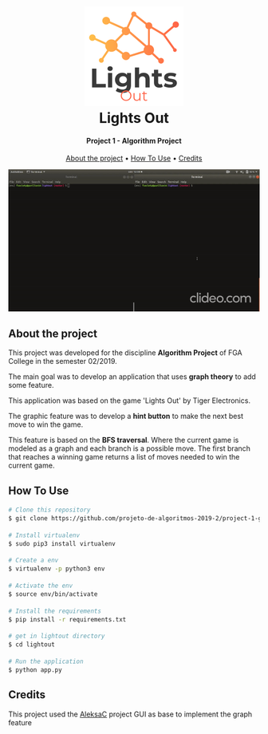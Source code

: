 
<h1 align="center">
  <br>
  <a href="lightout/static/logo.png"><img src="lightout/static/logo.png" alt="Lights Out" width="200"></a>
  <br>
  Lights Out
  <br>
</h1>

<h4 align="center"> Project 1 - Algorithm Project</h4>

<p align="center">
  <a href="#about-the-project">About the project</a> •
  <a href="#how-to-use">How To Use</a> •
  <a href="#credits">Credits</a>
</p>

<p align="center">
  <img src="lightout/static/lightsout.gif">
</p>


## About the project

This project was developed for the discipline **Algorithm Project** of FGA 
College in the semester 02/2019.

The main goal was to develop an application that uses **graph theory** to 
add some feature.

This application was based on the game 'Lights Out' by Tiger Electronics.

The graphic feature was to develop a **hint button** to make the next best 
move to win the game.

This feature is based on the **BFS traversal**. Where the current game is 
modeled as a graph and each branch is a possible move. The first branch that 
reaches a winning game returns a list of moves needed to win the current game.

## How To Use

  ```bash
  # Clone this repository
  $ git clone https://github.com/projeto-de-algoritmos-2019-2/project-1-graphs/

  # Install virtualenv
  $ sudo pip3 install virtualenv 

  # Create a env
  $ virtualenv -p python3 env

  # Activate the env
  $ source env/bin/activate

  # Install the requirements
  $ pip install -r requirements.txt

  # get in lightout directory
  $ cd lightout

  # Run the application
  $ python app.py
  ```

## Credits

This project used the [AleksaC](https://github.com/AleksaC/LightsOut) 
project GUI as base to implement the graph feature 